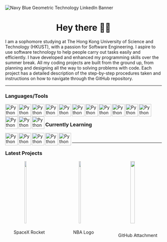 ![Navy Blue Geometric Technology LinkedIn Banner](https://github.com/user-attachments/assets/4e105304-617a-4924-ae10-973a9ee62bd5)

<h1 align="center"">Hey there 👋🏼 </h1>

I am a sophomore studying at The Hong Kong University of Science and Technology (HKUST), with a passion for Software Engineering. I aspire to use software technology to help people carry out tasks easily and efficiently. I have developed and enhanced my programming skills over the summer break. All my coding projects are built from the ground up, from planning and designing all the way to solving problems with code. Each project has a detailed description of the step-by-step procedures taken and instructions on how to navigate through the GitHub repository.

---

### Languages/Tools

<img align="left" alt="Python" width="40px" style="paddin-right:10px" src="https://cdn.jsdelivr.net/gh/devicons/devicon@latest/icons/python/python-original.svg" />
<img align="left" alt="Python" width="40px" style="paddin-right:10px" src="https://cdn.jsdelivr.net/gh/devicons/devicon@latest/icons/html5/html5-original.svg" />
<img align="left" alt="Python" width="40px" style="paddin-right:10px" src="https://cdn.jsdelivr.net/gh/devicons/devicon@latest/icons/css3/css3-original.svg" />
<img align="left" alt="Python" width="40px" style="paddin-right:10px" src="https://cdn.jsdelivr.net/gh/devicons/devicon@latest/icons/bootstrap/bootstrap-original.svg" />
<img align="left" alt="Python" width="40px" style="paddin-right:10px" src="https://cdn.jsdelivr.net/gh/devicons/devicon@latest/icons/javascript/javascript-original.svg" />
<img align="left" alt="Python" width="40px" style="paddin-right:10px" src="https://cdn.jsdelivr.net/gh/devicons/devicon@latest/icons/react/react-original.svg" />
<img align="left" alt="Python" width="40px" style="paddin-right:10px" src="https://cdn.jsdelivr.net/gh/devicons/devicon@latest/icons/nodejs/nodejs-original-wordmark.svg" />
<img align="left" alt="Python" width="40px" style="paddin-right:10px" src="https://cdn.jsdelivr.net/gh/devicons/devicon@latest/icons/mongodb/mongodb-original.svg" />
<img align="left" alt="Python" width="40px" style="paddin-right:10px" src="https://cdn.jsdelivr.net/gh/devicons/devicon@latest/icons/pandas/pandas-original-wordmark.svg" />
<img align="left" alt="Python" width="40px" style="paddin-right:10px" src="https://cdn.jsdelivr.net/gh/devicons/devicon@latest/icons/numpy/numpy-original.svg" />
<img align="left" alt="Python" width="40px" style="paddin-right:10px" src="https://cdn.jsdelivr.net/gh/devicons/devicon@latest/icons/scikitlearn/scikitlearn-original.svg" />
<img align="left" alt="Python" width="40px" style="paddin-right:10px" src="https://cdn.jsdelivr.net/gh/devicons/devicon@latest/icons/matplotlib/matplotlib-original.svg" />
<img align="left" alt="Python" width="40px" style="paddin-right:10px" src="https://cdn.jsdelivr.net/gh/devicons/devicon@latest/icons/figma/figma-original.svg" />
<img align="left" alt="Python" width="40px" style="paddin-right:10px" src="https://cdn.jsdelivr.net/gh/devicons/devicon@latest/icons/git/git-original.svg" />
<br/>

#

### Currently Learning

<img align="left" alt="Python" width="40px" style="paddin-right:10px" src="https://cdn.jsdelivr.net/gh/devicons/devicon@latest/icons/cplusplus/cplusplus-original.svg" />
<img align="left" alt="Python" width="40px" style="paddin-right:10px" src="https://cdn.jsdelivr.net/gh/devicons/devicon@latest/icons/flask/flask-original-wordmark.svg" />
<img align="left" alt="Python" width="40px" style="paddin-right:10px" src="https://cdn.jsdelivr.net/gh/devicons/devicon@latest/icons/azuresqldatabase/azuresqldatabase-original.svg" />
<img align="left" alt="Python" width="40px" style="paddin-right:10px" src="https://cdn.jsdelivr.net/gh/devicons/devicon@latest/icons/django/django-plain.svg" />
<img align="left" alt="Python" width="40px" style="paddin-right:10px" src="https://cdn.jsdelivr.net/gh/devicons/devicon@latest/icons/amazonwebservices/amazonwebservices-plain-wordmark.svg" />
<br />

--- 

### Latest Projects

<div style="display: grid; grid-template-columns: repeat(3, 1fr); grid-gap: 20px;">
  <div style="display: flex; flex-direction: column; align-items: center;">
    <img src="https://hips.hearstapps.com/hmg-prod/images/in-this-spacex-handout-image-a-falcon-9-rocket-carrying-the-news-photo-1591219555.jpg" style="width: 20%; height: 200px; object-fit: contain; margin-bottom: 10px;" />
    <p style="margin-top: 10px; text-align: center;">SpaceX Rocket</p>
  </div>
  <div style="display: flex; flex-direction: column; align-items: center;">
    <img src="https://www.logodesignlove.com/images/classic/nba-logo.jpg" style="width: 20%; height: 200px; object-fit: contain; margin-bottom: 10px;" />
    <p style="margin-top: 10px; text-align: center;">NBA Logo</p>
  </div>
  <div style="display: flex; flex-direction: column; align-items: center;">
    <img src="https://github.com/user-attachments/assets/1470a6b7-691c-4d0e-9804-6033abf2adf7" style="width: 30%; height: 200px; object-fit: contain; margin-bottom: 20px;" />
    <p style="margin-top: 10px; text-align: center;">GitHub Attachment</p>
  </div>
</div>
          
          
          
          
          

                    
          
          
          
          
          

          
          
          
          
          

          
